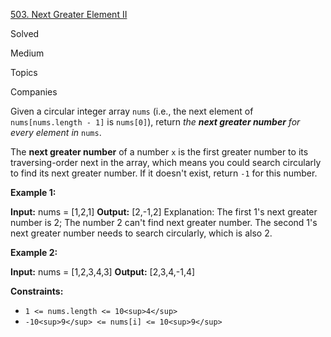 [503\. Next Greater Element II](https://leetcode.com/problems/next-greater-element-ii/)

Solved

Medium

Topics

Companies

Given a circular integer array `nums` (i.e., the next element of `nums[nums.length - 1]` is `nums[0]`), return _the **next greater number** for every element in_ `nums`.

The **next greater number** of a number `x` is the first greater number to its traversing-order next in the array, which means you could search circularly to find its next greater number. If it doesn't exist, return `-1` for this number.

**Example 1:**

**Input:** nums = \[1,2,1\]
**Output:** \[2,-1,2\]
Explanation: The first 1's next greater number is 2; 
The number 2 can't find next greater number. 
The second 1's next greater number needs to search circularly, which is also 2.

**Example 2:**

**Input:** nums = \[1,2,3,4,3\]
**Output:** \[2,3,4,-1,4\]

**Constraints:**

- `1 <= nums.length <= 10<sup>4</sup>`
- `-10<sup>9</sup> <= nums[i] <= 10<sup>9</sup>`